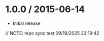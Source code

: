 1.0.0 / 2015-06-14
==================

  * Initial release

// NOTE: repo sync test 09/19/2025 23:19:42
